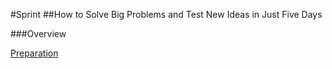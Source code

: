 #Sprint
##How to Solve Big Problems and Test New Ideas in Just Five Days

###Overview

[Preparation](/Preparation.md)
